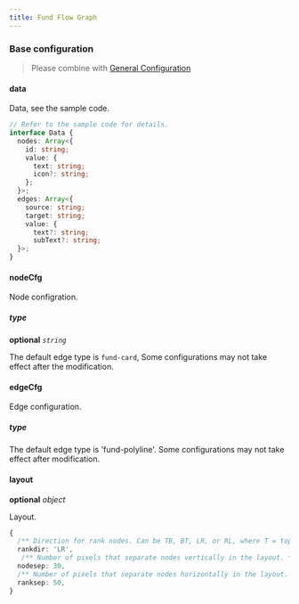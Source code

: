 ```yaml
---
title: Fund Flow Graph
---
```


### Base configuration

> Please combine with [General Configuration](/guide/common-graph#basic-configuration)

#### data

Data, see the sample code.

```ts
// Refer to the sample code for details.
interface Data {
  nodes: Array<{
    id: string;
    value: {
      text: string;
      icon?: string;
    };
  }>;
  edges: Array<{
    source: string;
    target: string;
    value: {
      text?: string;
      subText?: string;
  }>;
}
```

#### nodeCfg

Node configration.

##### type

<description>**optional** _`string`_</description>

The default edge type is `fund-card`, Some configurations may not take effect after the modification.

#### edgeCfg

Edge configuration.

##### type

The default edge type is 'fund-polyline'. Some configurations may not take effect after modification.

#### layout

<description>**optional** _object_</description>

Layout.

```ts
{
  /** Direction for rank nodes. Can be TB, BT, LR, or RL, where T = top, B = bottom, L = left, and R = right. */
  rankdir: 'LR',
   /** Number of pixels that separate nodes vertically in the layout. */
  nodesep: 30,
  /** Number of pixels that separate nodes horizontally in the layout. */
  ranksep: 50,
}
```
